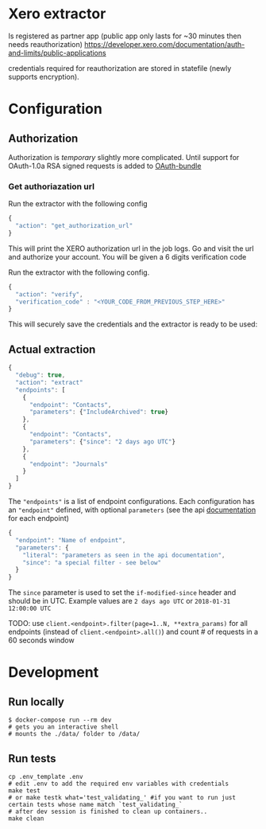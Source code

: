 # Xero extractor
Is registered as partner app (public app only lasts for ~30 minutes then needs reauthorization) https://developer.xero.com/documentation/auth-and-limits/public-applications

credentials required for reauthorization are stored in statefile (newly supports encryption).




# Configuration
## Authorization
Authorization is *temporary* slightly more complicated. Until support for OAuth-1.0a RSA signed requests is added to [OAuth-bundle](https://github.com/keboola/oauth-v2-bundle/issues/38)

### Get authoriazation url
Run the extractor with the following config

```javascript
{
  "action": "get_authorization_url"
}
```
This will print the XERO authorization url in the job logs. Go and visit the url and authorize your account. You will be given a 6 digits verification code

Run the extractor with the following config.

```javascript
{
  "action": "verify",
  "verification_code" : "<YOUR_CODE_FROM_PREVIOUS_STEP_HERE>"
}
```

This will securely save the credentials and the extractor is ready to be used:
## Actual extraction
```javascript
{
  "debug": true,
  "action": "extract"
  "endpoints": [
    {
      "endpoint": "Contacts",
      "parameters": {"IncludeArchived": true}
    },
    {
      "endpoint": "Contacts",
      "parameters": {"since": "2 days ago UTC"}
    },
    {
      "endpoint": "Journals"
    }
  ]
}
```

The `"endpoints"` is a list of endpoint configurations. Each configuration has an `"endpoint"` defined, with optional `parameters` (see the api [documentation](https://developer.xero.com/documentation/api/api-overview) for each endpoint)

```javascript
{
  "endpoint": "Name of endpoint",
  "parameters": {
    "literal": "parameters as seen in the api documentation",
    "since": "a special filter - see below"
  }
}
```

The `since` parameter is used to set the `if-modified-since` header and should be in UTC. Example values are `2 days ago UTC` or `2018-01-31 12:00:00 UTC`


TODO:
use `client.<endpoint>.filter(page=1..N, **extra_params)`
for all endpoints (instead of `client.<endpoint>.all()`)
and count # of requests in a 60 seconds window



# Development
## Run locally
```
$ docker-compose run --rm dev
# gets you an interactive shell
# mounts the ./data/ folder to /data/
```

## Run tests
```
cp .env_template .env
# edit .env to add the required env variables with credentials
make test
# or make testk what='test_validating_' #if you want to run just certain tests whose name match `test_validating_`
# after dev session is finished to clean up containers..
make clean 
```
